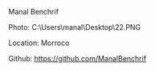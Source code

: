 Manal Benchrif

Photo: C:\Users\manal\Desktop\22.PNG

Location: Morroco

Github: https://github.com/ManalBenchrif
